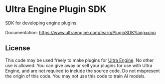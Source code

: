# Ultra Engine Plugin SDK

SDK for developing engine plugins.

Documentation: https://www.ultraengine.com/learn/PluginSDK?lang=cpp

## License

This code may be used freely to make plugins for [Ultra Engine](https://www.ultraengine.com). No other use is allowed. You can give away or sell your plugins for use with Ultra Engine, and are not required to include the source code. Do not mispresent the origin of this code. You may not use this code to train AI models.
